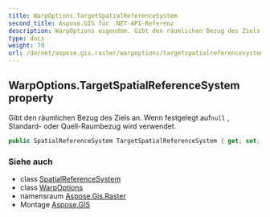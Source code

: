 ```yaml
---
title: WarpOptions.TargetSpatialReferenceSystem
second_title: Aspose.GIS für .NET-API-Referenz
description: WarpOptions eigendom. Gibt den räumlichen Bezug des Ziels an. Wenn festgelegt aufnull  Standard oder QuellRaumbezug wird verwendet.
type: docs
weight: 70
url: /de/net/aspose.gis.raster/warpoptions/targetspatialreferencesystem/
---
```

## WarpOptions.TargetSpatialReferenceSystem property

Gibt den räumlichen Bezug des Ziels an. Wenn festgelegt auf`null` , Standard- oder Quell-Raumbezug wird verwendet.

```csharp
public SpatialReferenceSystem TargetSpatialReferenceSystem { get; set; }
```

### Siehe auch

* class [SpatialReferenceSystem](../../../aspose.gis.spatialreferencing/spatialreferencesystem/)
* class [WarpOptions](../)
* namensraum [Aspose.Gis.Raster](../../warpoptions/)
* Montage [Aspose.GIS](../../../)


